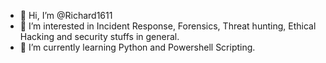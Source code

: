 - 👋 Hi, I’m @Richard1611
- 👀 I’m interested in Incident Response, Forensics, Threat hunting, Ethical Hacking and security stuffs in general.
- 🌱 I’m currently learning Python and Powershell Scripting.

